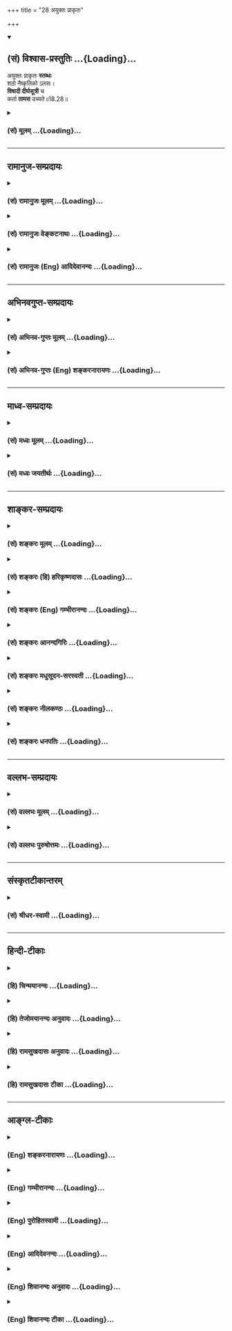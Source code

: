 +++
title = "28 अयुक्तः प्राकृतः"

+++
<div class="js_include" newlevelforh1="2" title="(सं) विश्वास-प्रस्तुतिः" unfilled url="/purANam_vaiShNavam/mahAbhAratam/06-bhIShma-parva/03-bhagavad-gItA-parva/saMskRtam/vishvAsa-prastutiH/18_moxa-saMnyAsa-yogaH/28_ayuktaH_prAkRtaH.md">
<details open><summary><h2>(सं) विश्वास-प्रस्तुतिः ...{Loading}...</h2></summary>

अयुक्तः प्राकृतः **स्तब्धः**  
शठो नैष्कृतिको ऽलसः।  
**विषादी दीर्घसूत्री** च  
कर्ता **तामस** उच्यते॥18.28॥
</details>
</div>
<div class="js_include collapsed" newlevelforh1="3" title="(सं) मूलम्" unfilled url="/purANam_vaiShNavam/mahAbhAratam/06-bhIShma-parva/03-bhagavad-gItA-parva/saMskRtam/mUlam/18_moxa-saMnyAsa-yogaH/28_ayuktaH_prAkRtaH.md">
<details><summary><h3>(सं) मूलम् ...{Loading}...</h3></summary>

अयुक्तः प्राकृतः स्तब्धः शठो नैष्कृतिकोऽलसः।  
विषादी दीर्घसूत्री च कर्ता तामस उच्यते।।18.28।।
</details>
</div>


_________________
## रामानुज-सम्प्रदायः
<div class="js_include collapsed" newlevelforh1="3" title="(सं) रामानुजः मूलम्" unfilled url="/purANam_vaiShNavam/mahAbhAratam/06-bhIShma-parva/03-bhagavad-gItA-parva/saMskRtam/rAmAnujaH/mUlam/18_moxa-saMnyAsa-yogaH/28_ayuktaH_prAkRtaH.md">
<details><summary><h3>(सं) रामानुजः मूलम् ...{Loading}...</h3></summary>

।।18.28।।**अयुक्तः** शास्त्रीयकर्मायोग्यः विकर्मस्थः; **प्राकृतः**
अनधिगतविद्यः; **स्तब्धः** अनारम्भशीलः; **शठः** अभिचारादिकर्मरुचिः;
**नैष्कृतिकः** वञ्चनपरः; **अलसः** आरब्धेषु अपि कर्मसु मन्दप्रवृत्तिः।
**विषादी** अतिमात्रावसादशीलः; **दीर्घसूत्री** अभिचारादिकर्म कुर्वन्
परेषु दीर्घकालवर्त्यनर्थपर्यालोचनशीलः; एवंभूतो यः **कर्ता** स
**तामसः। एवं कर्तव्यकर्मविषयज्ञाने कर्तव्ये च कर्मणि अनुष्ठातरि च गुणतः
त्रैविध्यम् उक्तम्; इदानीं सर्वतत्त्वसर्वपुरुषार्थनिश्चयरूपाया बुद्धेः
धृतेः च गुणतः त्रैविध्यम् आह --**

</details>
</div>
<div class="js_include collapsed" newlevelforh1="3" title="(सं) रामानुजः वेङ्कटनाथः" unfilled url="/purANam_vaiShNavam/mahAbhAratam/06-bhIShma-parva/03-bhagavad-gItA-parva/saMskRtam/rAmAnujaH/venkaTanAthaH/18_moxa-saMnyAsa-yogaH/28_ayuktaH_prAkRtaH.md">
<details><summary><h3>(सं) रामानुजः वेङ्कटनाथः ...{Loading}...</h3></summary>

  
  
।।18.28।। अवधानाभावादेःप्राकृतः इत्यादिना सिद्धेरयुक्तशब्देन अनर्हत्वं
विवक्षितमित्याहशास्त्रीयेति।
अशुचिशब्दनिर्दिष्टाद्राजसस्यायोग्यत्वादधिकमयोग्यत्वमिह
विवक्षितमित्याहविकर्मस्थ इति। एवं हि तस्यायोग्यतातिशयः यथा
शैवान्पाशुपतान् स्पृष्ट्वा लोकायतिकनास्तिकान्। विकर्मस्थान्
द्विजाञ्छूद्रान् सचेलो जलमाविशेत् इति
शास्त्राध्ययनतदर्थोपदेशादिजनितसात्त्विककर्मानुष्ठानानुगुणविशेषराहित्यं
प्राकृतशब्देन विवक्षितमित्याहअनधिगतविद्य इति। पूज्येष्वपि
त्वरितावश्यकर्तव्ययथोचितप्रणामाद्यारम्भविपरीतं स्तिमितस्वभावत्वमिह
स्तब्धशब्दार्थ इत्याहअनारम्भशील इति। गूढविप्रियकृत्त्वं शठत्वं तच्च
प्रकरणाच्छास्त्रोदिततामसकर्मद्वारेत्याह -- अभिचारादिकर्मरुचिरिति।
पुनरुक्तिपरिहाराय मायाप्रतारणादिलौकिककर्मद्वारा नैकृतिकत्वमाह -- वञ्चनपर
इति। श्वः कार्यमद्य कुर्वीत \[म.भा.12।321।73\] इति न्यायाच्छास्त्रीयेषु
त्वरितेन भवितव्यम् तद्वैपरीत्यमिहालस्यं; तत्रानारम्भस्य
स्तब्धशब्देनोक्तत्वात्आरब्धेष्विति विशेषितम्। विषादी इत्यत्र
धातोरेवावसादार्थत्वादुपसर्गेण तत्प्रकर्षः; प्रत्ययेन ताच्छील्यं च
विवक्षितमित्याहअतिमात्रावसादशील इति। अवसादश्च लक्षितो
वाक्यकारेणदेशकालवैगुण्याच्छोकवस्त्वाद्यनुस्मृतेश्च तज्जं
दैन्यमभास्वरत्वं मनसोऽवसादः इति। प्रारब्धकर्मणां
शीघ्रमसमापनरूपमन्दप्रवृत्तित्वादेरलसादिशब्देन निर्दिष्टत्वादवयवशक्तेः
शाठ्यादिसमभिव्याहारस्य चानुगुणदीर्घसूत्रत्वं विशिनष्टिअभिचारादिकर्म
कुर्वन्परेषु दीर्घकालवर्त्यनर्थपर्यालोचनशील इति। सूत्र सूत्रेण(वेष्टने)
\[धा.पा.10375\] इति धातुः; सूत्रणं चिन्तनं ताच्छील्यार्थप्रत्ययः
दीर्घसूत्रणाद्दीर्घसूत्री।
निरपराधशकुन्तादिग्रहणार्थदीर्घसूत्रकर्तृसमानतया
दीर्घसूत्रीत्यौपचारिकग्रहणं तु मन्दमिति भावः।  
  

</details>
</div>
<div class="js_include collapsed" newlevelforh1="3" title="(सं) रामानुजः (Eng) आदिदेवानन्दः" unfilled url="/purANam_vaiShNavam/mahAbhAratam/06-bhIShma-parva/03-bhagavad-gItA-parva/saMskRtam/rAmAnujaH/english/AdidevAnandaH/18_moxa-saMnyAsa-yogaH/28_ayuktaH_prAkRtaH.md">
<details><summary><h3>(सं) रामानुजः (Eng) आदिदेवानन्दः ...{Loading}...</h3></summary>

18.28 'Ayukta' is the doer who is unalified for acts enjoined by the Sastras; the meaning is that he is engaged in perverse acts; who is
'unrefined', means one uninstructed; who is 'stubborn', means one who is not disposed to act; who is 'depraved' means one who has the taste for black magic etc; who is dishonest is one who is treacherous; who is
'indolent' is one who is not inclined to carry out actions undertaken;
who is 'despondent' is one given to excessive despondency; and one who
is 'dilatory', is a person who, while engaged in black magic, etc., pays
malevolent attention to produce long-standing evil to others - such a
doer is declared to be Tamasika. Thus, has been told the threefold
division in terms of the Gunas of the knowledge about the work that
ought to be performed, and about the agent of work. Now, Sri Krsna
describe s the threefold division of Buddhi and Dhrti (fortitude) on the
basis of Gunas. These faculties give the determinate knowledge of all
realities in existence and of all ends of human life (Purusarthas).

</details>
</div>


_________________
## अभिनवगुप्त-सम्प्रदायः
<div class="js_include collapsed" newlevelforh1="3" title="(सं) अभिनव-गुप्तः मूलम्" unfilled url="/purANam_vaiShNavam/mahAbhAratam/06-bhIShma-parva/03-bhagavad-gItA-parva/saMskRtam/abhinava-guptaH/mUlam/18_moxa-saMnyAsa-yogaH/28_ayuktaH_prAkRtaH.md">
<details><summary><h3>(सं) अभिनव-गुप्तः मूलम् ...{Loading}...</h3></summary>

।।18.26 -- 18.28।। मुक्तसङ्ग इत्यादि तामस उच्यते इत्यन्तम्। अहं कर्ता इति
न वदन्; तच्छीलः; तद्धर्मा +++(N तद्धर्मः )+++ ; तत्साधुकारी वा यो न +++(S न यो
भवति ;N;K omit न )+++ भवति इति अनहंवादी इति। अनेन णिनिना
व्यवहारमात्रसंवृत्तिवशेन योगिनोऽपि अहं करोमि इति वचो न निषिद्धम्।
हर्षशोकान्वितः; सिद्ध्यसिद्ध्योः। निकृतिः नैर्घृण्यम्।

</details>
</div>
<div class="js_include collapsed" newlevelforh1="3" title="(सं) अभिनव-गुप्तः (Eng) शङ्करनारायणः" unfilled url="/purANam_vaiShNavam/mahAbhAratam/06-bhIShma-parva/03-bhagavad-gItA-parva/saMskRtam/abhinava-guptaH/english/shankaranArAyaNaH/18_moxa-saMnyAsa-yogaH/28_ayuktaH_prAkRtaH.md">
<details><summary><h3>(सं) अभिनव-गुप्तः (Eng) शङ्करनारायणः ...{Loading}...</h3></summary>

18.26-28 Muktasangah etc. upto Tamasa ucyate. He who does not make
speech of egoism : He who does not claim 'I am the agent' i.e., he who
is different from the one who claims so by natural inclination, or
claims as such with an intention that 'I should do so', or claims so in
an efficient manner. This nini (suffix employed in anahamvadi) does not
prohibit for a Yogin, the speech 'I do' under the influence of the cover
of the mundane life. Who is overpowered by joy and grief : i.e., at the
time of success and failure \[respectively\]. Wickedness : cruelty.

</details>
</div>


_________________
## माध्व-सम्प्रदायः
<div class="js_include collapsed" newlevelforh1="3" title="(सं) मध्वः मूलम्" unfilled url="/purANam_vaiShNavam/mahAbhAratam/06-bhIShma-parva/03-bhagavad-gItA-parva/saMskRtam/madhvaH/mUlam/18_moxa-saMnyAsa-yogaH/28_ayuktaH_prAkRtaH.md">
<details><summary><h3>(सं) मध्वः मूलम् ...{Loading}...</h3></summary>

।।18.28।। परकृतं दोषं दीर्घकालकृतमप्यनुचितं यः सूचयति स दीर्घसूत्री। परेण
यः कृतो दोषो दीर्घकालकृतोऽपि वा। यस्तस्य सूचको दोषाद्दीर्घसूत्री स
उच्यते इत्यभिधानात्।

</details>
</div>
<div class="js_include collapsed" newlevelforh1="3" title="(सं) मध्वः जयतीर्थः" unfilled url="/purANam_vaiShNavam/mahAbhAratam/06-bhIShma-parva/03-bhagavad-gItA-parva/saMskRtam/madhvaH/jayatIrthaH/18_moxa-saMnyAsa-yogaH/28_ayuktaH_prAkRtaH.md">
<details><summary><h3>(सं) मध्वः जयतीर्थः ...{Loading}...</h3></summary>

।।18.28।। दीर्घसूत्रित्वं कथं तामसत्वे हेतुः इत्यतः सप्रमाणकं व्याचष्टे
-- **परे**ति। दीर्घकालकृतं चिरातीतकालकृतम्। अनुचितं वचनायोग्यं;
परोपद्रवहेतुत्वात्। दोषान्मात्सर्यादेः।

</details>
</div>


_________________
## शाङ्कर-सम्प्रदायः
<div class="js_include collapsed" newlevelforh1="3" title="(सं) शङ्करः मूलम्" unfilled url="/purANam_vaiShNavam/mahAbhAratam/06-bhIShma-parva/03-bhagavad-gItA-parva/saMskRtam/shankaraH/mUlam/18_moxa-saMnyAsa-yogaH/28_ayuktaH_prAkRtaH.md">
<details><summary><h3>(सं) शङ्करः मूलम् ...{Loading}...</h3></summary>

।।18.28।। --,**अयुक्तः** न युक्तः असमाहितः; **प्राकृतः**
अत्यन्तासंस्कृतबुद्धिः बालसमः; **स्तब्धः** दण्डवत् न नमति कस्मैचित्;
**शठः** मायावी शक्तिगूहनकारी; **नैष्कृतिकः** परविभेदनपरः; **अलसः**
अप्रवृत्तिशीलः कर्तव्येष्वपि; **विषादी** विषादवान् सर्वदा अवसन्नस्वभावः;
**दीर्घसूत्री** च कर्तव्यानां दीर्घप्रसारणः; सर्वदा मन्दस्वभावः; यत्
अद्य श्वो वा कर्तव्यं तत् मासेनापि न करोति; यश्च एवंभूतः; सः **कर्ता
तामसः उच्यते**।।

</details>
</div>
<div class="js_include collapsed" newlevelforh1="3" title="(सं) शङ्करः (हि) हरिकृष्णदासः" unfilled url="/purANam_vaiShNavam/mahAbhAratam/06-bhIShma-parva/03-bhagavad-gItA-parva/saMskRtam/shankaraH/hindI/harikRShNadAsaH/18_moxa-saMnyAsa-yogaH/28_ayuktaH_prAkRtaH.md">
<details><summary><h3>(सं) शङ्करः (हि) हरिकृष्णदासः ...{Loading}...</h3></summary>

।।18.28।। जो कर्ता अयुक्त है -- जिसका चित्त समाहित नहीं है; जो बालकके
समान प्राकृत -- अत्यन्त संस्कारहीन बुद्धिवाला है; जो स्तब्ध है -- दण्डकी
भाँति किसीके सामने नहीं झुकता; जो शठ अर्थात् अपनी सामर्थ्यको गुप्त
रखनेवाला कपटी है; जो नैष्कृतिक -- दूसरोंकी वृत्तिका छेदन करनेमें तत्पर
और आलसी है -- जिसका कर्तव्यकार्यमें भी प्रवृत्त होनेका स्वभाव नहीं है;
जो विषादी -- सदा शोकयुक्त स्वभाववाला और दीर्घसूत्री है -- कर्तव्यमें
बहुत विलम्ब करनेवाला है अर्थात् आज या कल कर लेनेयोग्य कार्यको महीनेभरमें
भी समाप्त नहीं कर पाता; जो ऐसा कर्ता है वह तामस कहा जाता है।

</details>
</div>
<div class="js_include collapsed" newlevelforh1="3" title="(सं) शङ्करः (Eng) गम्भीरानन्दः" unfilled url="/purANam_vaiShNavam/mahAbhAratam/06-bhIShma-parva/03-bhagavad-gItA-parva/saMskRtam/shankaraH/english/gambhIrAnandaH/18_moxa-saMnyAsa-yogaH/28_ayuktaH_prAkRtaH.md">
<details><summary><h3>(सं) शङ्करः (Eng) गम्भीरानन्दः ...{Loading}...</h3></summary>

18.28 The agent who is ayuktah, unsteady; prakrtah, naive, of very
unrefined intelligence, like a child; stabdhah, unbending like a
staff-he does not bend down to anyone; sathah, deceitful, cunning,
hiding his own powers; naiskrtikah, wicked, given to destroying the
livelihood of others; alasah, lazy, not inclined even to his own duties;
visadi, morose, ever in a mood of dejection; and dirghasutri,
procrastinating, postponing duties for long, \[Ast. adds here, 'sarvada
mandasvabhavah, always slow by nature'.-Tr.\] not accomplishing even in
a month what is to be done today or tomorrow;-one who is such, he
ucyate, is said to be; tamasah, possessed of tamas.

</details>
</div>
<div class="js_include collapsed" newlevelforh1="3" title="(सं) शङ्करः आनन्दगिरिः" unfilled url="/purANam_vaiShNavam/mahAbhAratam/06-bhIShma-parva/03-bhagavad-gItA-parva/saMskRtam/shankaraH/AnandagiriH/18_moxa-saMnyAsa-yogaH/28_ayuktaH_prAkRtaH.md">
<details><summary><h3>(सं) शङ्करः आनन्दगिरिः ...{Loading}...</h3></summary>

।।18.28।। दीर्घं सूत्रयितुं शीलमस्येति व्युत्पत्तिं गृहीत्वा
विवक्षितमर्थमाह -- **कर्तव्यानामिति।** एवं क्रियमाणे सत्यनिष्टमिदं
कथंचिदापद्येत यदा पुनरेवं क्रियते तदा त्वनिष्टमेव संभावनोपनीतमिति
चिन्तापरंपरायां मन्थरप्रवृत्तिरित्यर्थः। तदेव स्पष्टयति -- **यदद्येति।**

</details>
</div>
<div class="js_include collapsed" newlevelforh1="3" title="(सं) शङ्करः मधुसूदन-सरस्वती" unfilled url="/purANam_vaiShNavam/mahAbhAratam/06-bhIShma-parva/03-bhagavad-gItA-parva/saMskRtam/shankaraH/madhusUdana-sarasvatI/18_moxa-saMnyAsa-yogaH/28_ayuktaH_prAkRtaH.md">
<details><summary><h3>(सं) शङ्करः मधुसूदन-सरस्वती ...{Loading}...</h3></summary>

।।18.28।। अयुक्त इति। अयुक्तः सर्वदा विषयापहृतचित्तत्वेन
कर्तव्येष्वनवहितः; प्राकृतः शास्त्रासंस्कृतबुद्धिर्बालसमः; स्तब्धो
गुरुदेवतादिष्वप्यनम्रः; शठः परवञ्चनार्थमन्यथाजानन्नप्यन्यथावादी;
नैकृतिकः स्वस्मिन्नुपकारित्वभ्रममुत्पाद्य परवृत्तिच्छेदनेन स्वार्थपरः;
अलसोऽवश्यकर्तव्येष्वप्यप्रवृत्तिशीलः; विषादी
सततमसंतुष्टस्वभावत्वेनानुशोचनशीलः; दीर्घसूत्री
निरन्तरशङ्कासहस्रकवलितान्तःकरणत्वेनातिमन्थरप्रवृत्तिर्यदद्यकर्तव्यं
तन्मासेनापि करोति नवेत्येवंशीलश्च; कर्ता तामस उच्यते।

</details>
</div>
<div class="js_include collapsed" newlevelforh1="3" title="(सं) शङ्करः नीलकण्ठः" unfilled url="/purANam_vaiShNavam/mahAbhAratam/06-bhIShma-parva/03-bhagavad-gItA-parva/saMskRtam/shankaraH/nIlakaNThaH/18_moxa-saMnyAsa-yogaH/28_ayuktaH_prAkRtaH.md">
<details><summary><h3>(सं) शङ्करः नीलकण्ठः ...{Loading}...</h3></summary>

।।18.28।। अयुक्तोऽनवहितः। प्राकृतोऽत्यन्तमसंस्कृतबुद्धिर्बालसमः। स्तब्धो
दण्डवन्न नमति कस्मैचित्। शठः शक्तिगूहनकारी। नैष्कृतिको वञ्चकः परावमानी
वा। अलसः अप्रवृत्तिशीलः कर्तव्येष्वपि। विषादी सर्वदा अवसन्नस्वभावः।
दीर्घसूत्री चिरकारी। एकाहसाध्यं कार्यं मासेनापि न करोतीत्यर्थः। य
एवंभूतः स कर्ता तामस उच्यते।

</details>
</div>
<div class="js_include collapsed" newlevelforh1="3" title="(सं) शङ्करः धनपतिः" unfilled url="/purANam_vaiShNavam/mahAbhAratam/06-bhIShma-parva/03-bhagavad-gItA-parva/saMskRtam/shankaraH/dhanapatiH/18_moxa-saMnyAsa-yogaH/28_ayuktaH_prAkRtaH.md">
<details><summary><h3>(सं) शङ्करः धनपतिः ...{Loading}...</h3></summary>

।।18.28।। एवं राजसं कर्तारमुदाहृत्य तामसं तमाह -- अयुक्तो विषयेषु
विक्षिप्तचित्तत्वादसमाहितः; प्राकृतोऽत्यन्तासंस्कृतबुद्धिर्बालिशः;
स्तब्धः कस्मैचिद्दण्डवन्न नमति सर्वदाऽनम्रो मन्दस्वभावः; शठः
शक्तिगूहनकारी मायावी; नैकृतिकः परवृत्तिच्छेदनपरः; अलसः
कर्तव्येष्वप्रवृत्तिशीलः; विषादी सर्वदा खिन्नस्वभावः; दीर्धं सूत्रायुतुं
शीलमस्येति दीर्घसूत्री कर्तव्यानां दीर्घप्रसारणस्वभावः एवं क्रियमाणे
सत्यनिष्टमिदं कथंचिदापद्येत; यदा पुनरेवं क्रियते तदात्वनिष्टमेव
संभावानोपनीतमित्येवं शङ्कासहस्त्रव्याप्तचित्तत्वेनातिमन्थरप्रवृत्तिशीलः
यदद्य श्वो वा कर्तव्यं तन्मासेनापि न करोति एवंविधो यः कर्ता स तामस
उच्यते।

</details>
</div>


_________________
## वल्लभ-सम्प्रदायः
<div class="js_include collapsed" newlevelforh1="3" title="(सं) वल्लभः मूलम्" unfilled url="/purANam_vaiShNavam/mahAbhAratam/06-bhIShma-parva/03-bhagavad-gItA-parva/saMskRtam/vallabhaH/mUlam/18_moxa-saMnyAsa-yogaH/28_ayuktaH_prAkRtaH.md">
<details><summary><h3>(सं) वल्लभः मूलम् ...{Loading}...</h3></summary>

।।18.28।। अयुक्त इति। शास्त्रीयकर्माधिकारी सन् योऽयुक्तः विकर्मस्थः
अनधिगतविद्यः स्तब्धः आरम्भशिथिलः शठः अभिचारादिकर्मरुचिः वञ्चकः
कर्मस्वलसो दुःखी दीर्घं सूत्रं कर्त्तव्यता यस्य तथा तामस उच्यते।

</details>
</div>
<div class="js_include collapsed" newlevelforh1="3" title="(सं) वल्लभः पुरुषोत्तमः" unfilled url="/purANam_vaiShNavam/mahAbhAratam/06-bhIShma-parva/03-bhagavad-gItA-parva/saMskRtam/vallabhaH/puruShottamaH/18_moxa-saMnyAsa-yogaH/28_ayuktaH_prAkRtaH.md">
<details><summary><h3>(सं) वल्लभः पुरुषोत्तमः ...{Loading}...</h3></summary>

  
  
।।18.28।। तामसमाहअयुक्त इति। अयुक्तः पूर्वापरानुसन्धानरहितः; प्राकृतः
प्रकृतिजन्यसद्भावरहितः; स्तब्धः अनम्रः; शठो धूर्तः; नैकृतिकः सर्वावमानी
कृतावमानी वा; अलसः अनुद्यमी; विषादी अकार्यशोचनस्वभावः; दीर्घसूत्री
क्षणसाध्यकार्यस्य माससम्पादनशील एतादृशः कर्त्ता तामस उच्यते।  
  

</details>
</div>


_________________
## संस्कृतटीकान्तरम्
<div class="js_include collapsed" newlevelforh1="3" title="(सं) श्रीधर-स्वामी" unfilled url="/purANam_vaiShNavam/mahAbhAratam/06-bhIShma-parva/03-bhagavad-gItA-parva/saMskRtam/shrIdhara-svAmI/18_moxa-saMnyAsa-yogaH/28_ayuktaH_prAkRtaH.md">
<details><summary><h3>(सं) श्रीधर-स्वामी ...{Loading}...</h3></summary>

।।18.28।। तामसं कर्तारमाह **-- अयुक्त इति।** अयुक्तोऽनवहितः; प्राकृतो
विवेकशून्यः; स्तब्धोऽनम्रः; शठः शक्तिगूहनकारी; नैष्कृतिकः परावमानी;
अलसोऽनुद्यमशीलः; विषादी शोकशीलः; यदद्य वा श्वो या कार्यं तन्मासेनापि न
संपादयति यः स दीर्घसूत्री; एवंभूतः कर्ता तामस उच्यते। कर्तृत्रैविध्येनैव
ज्ञातुरपि त्रैविध्यमुक्तं भवति। कर्मत्रैविध्येन च ज्ञेयस्यापि
त्रैविध्यमुक्तं वेदितव्यम्। बुद्धेस्त्रैविध्येन करणस्यापि
त्रैविध्यमुक्तं भविष्यति।

</details>
</div>


_________________
## हिन्दी-टीकाः
<div class="js_include collapsed" newlevelforh1="3" title="(हि) चिन्मयानन्दः" unfilled url="/purANam_vaiShNavam/mahAbhAratam/06-bhIShma-parva/03-bhagavad-gItA-parva/hindI/chinmayAnandaH/18_moxa-saMnyAsa-yogaH/28_ayuktaH_prAkRtaH.md">
<details><summary><h3>(हि) चिन्मयानन्दः ...{Loading}...</h3></summary>

।।18.28।। यहाँ तामस ज्ञान से प्रेरित होकर तामस कर्म करने वाले तामस कर्ता
का विस्तृत वर्णन किया गया है। अयुक्त जिसका मन; बुद्धि के साथ युक्त न हो
वह व्यक्ति अयुक्त कहलाता है। बुद्धि के मार्गदर्शन की उपेक्षा करके तामसिक
कर्ता अपनी मनमानी ही करता है; बुद्धिमानी नहीं प्राकृत अत्यन्त असभ्य और
असंस्कृत बुद्धि का पुरुष प्राकृत कहा जाता है। सुसंस्कृत पुरुष वह है; जो
अपने मन की निम्नस्तरीय प्रवृत्तियों को अपने वश में रखता है। किन्तु तामसी
पुरुष अयुक्त होने के कारण प्राकृत स्वभाव का होता है। उसे अपने ऊपर किसी
भी प्रकार का संयम नहीं होता। बुद्धि का दर्पण दर्शाने पर भी वह स्वीकार
नहीं करता कि दर्पण में प्रतिबिम्बित असभ्यता आदि अवगुण उसके अपने ही
हैं। स्तब्ध एक दण्ड के समान वह कभी किसी के आगे नम्रभाव से नतमस्तक नहीं
होता। वह ऐसा हठी और दुराग्रही होता है कि किसी के सदुपदेश का वह श्रवण भी
नहीं करना चाहता; पालन करना तो दूर की बात है। किसी का भी उपदेश उसे सहन
नहीं होता है। शठ अर्थात् मायावी। तामस कर्ता पर कभी विश्वास नहीं किया जा
सकता; क्यों कि वह अपने वास्तविक उद्देश्यों को गुप्त रखकर लोगों की वंचना
करने के लिए अन्य प्रकार के कार्य करता है। प्रवंचना के ऐसे कार्यों से
समाज के लोगों को दुख और कष्ट भोगने पड़ते हैं। नैष्कृतिक श्री शंकराचार्य
इसका अर्थ बताते हुए कहते हैं; तामसिक कर्ता परवृत्तिच्छेदनपर अर्थात्
दूसरे की आजीविका का नाश करने वाला होता है। अन्य लोगों के साथ लड़ाई झगड़ा
करने पर सदैव उतारू रहता है और शत्रुता और बदले की भावना रखता है। अलस तामस
कर्ता सहज ही किसी कार्य में प्रवृत्त नहीं होता; कर्तव्य कर्म में भी
नहीं। बिना परिश्रम के फलोपभोग की उसकी कामना रहती है। ऐसा आलसी पुरुष
विचार करने में भी असमर्थ होता है। लंका के तीन बन्धु विभीषण; रावण और
कुम्भकर्ण क्रमश सात्त्विक; राजसिक और तामसिक कर्ताओं के प्रतीक हैं। विषादी
सदा उदास रहता है। किसी भी वस्तु या व्यक्ति से वह सन्तुष्ट नहीं रहता।
जीवन की चुनौतियों का सामना करने की न उसमें क्षमता होती हैं और न दृढ़ता।
इसलिए; वह किसी ऐसे सुरक्षित स्थान पर निवास करना चाहता है; जहाँ जगत् की
समस्याएं न हों और वह निर्विघ्न रूप से विषयोपभोग,कर सके। दीर्घसूत्री वह
पुरुष जो तत्काल करने योग्य कर्म को कल करेंगे ऐसा कहतेकहते एक मास के
पश्चात् भी नहीं करता है; दीर्घसूत्री कहलाता है। वह शीघ्र निर्णय नहीं ले
सकता और यदि ले भी लेता है; तो उसे कार्यान्वित कर नहीं पाता। इस प्रकार;
तीन श्लोकों में भगवान् श्रीकृष्ण ने त्रिविध कर्ताओं के आन्तरिक स्वभाव का
अत्यन्त सुन्दर चित्रण किया है। यह सदैव ध्यान रहे कि उपर्युक्त चित्रण
परपरीक्षण के लिए न होकर आत्मनिरीक्षण एवं आत्मसुधार के लिए है। भगवान् आगे
कहते हैं

</details>
</div>
<div class="js_include collapsed" newlevelforh1="3" title="(हि) तेजोमयानन्दः अनुवादः" unfilled url="/purANam_vaiShNavam/mahAbhAratam/06-bhIShma-parva/03-bhagavad-gItA-parva/hindI/tejomayAnandaH/anuvAdaH/18_moxa-saMnyAsa-yogaH/28_ayuktaH_prAkRtaH.md">
<details><summary><h3>(हि) तेजोमयानन्दः अनुवादः ...{Loading}...</h3></summary>

।।18.28।। अयुक्त, प्राकृत, स्तब्ध, शठ, नैष्कृतिक, आलसी, विषादी और
दीर्घसूत्री कर्ता तामस कहा जाता है।।

</details>
</div>
<div class="js_include collapsed" newlevelforh1="3" title="(हि) रामसुखदासः अनुवादः" unfilled url="/purANam_vaiShNavam/mahAbhAratam/06-bhIShma-parva/03-bhagavad-gItA-parva/hindI/rAmasukhadAsaH/anuvAdaH/18_moxa-saMnyAsa-yogaH/28_ayuktaH_prAkRtaH.md">
<details><summary><h3>(हि) रामसुखदासः अनुवादः ...{Loading}...</h3></summary>

।।18.28।। जो कर्ता असावधान, अशिक्षित, ऐंठ-अकड़वाला, जिद्दी, उपकारीका
अपकार करनेवाला, आलसी, विषादी और दीर्घसूत्री है, वह तामस कहा जाता है।

</details>
</div>
<div class="js_include collapsed" newlevelforh1="3" title="(हि) रामसुखदासः टीका" unfilled url="/purANam_vaiShNavam/mahAbhAratam/06-bhIShma-parva/03-bhagavad-gItA-parva/hindI/rAmasukhadAsaH/TIkA/18_moxa-saMnyAsa-yogaH/28_ayuktaH_prAkRtaH.md">
<details><summary><h3>(हि) रामसुखदासः टीका ...{Loading}...</h3></summary>

।।18.28।।***व्याख्या --***  **अयुक्तः --** तमोगुण मनुष्यको मूढ़ बना
देता है (गीता 14। 8)। इस कारण किस समयमें कौनसा काम करना चाहिये किस तरह
करनेसे हमें लाभ है और किस तरह करनेसे हमें हानि है -- इस विषयमें तामस
मनुष्य सावधान नहीं रहता अर्थात् वह कर्तव्य और अकर्तव्यके विषयमें सोचता
ही,नहीं। इसलिये वह अयुक्त अर्थात् असावधान कहलाता है।**प्राकृतः --**
जिसने शास्त्र; सत्सङ्ग; अच्छी शिक्षा; उपदेश आदिसे न तो अपने जीवनको ठीक
बनाया है और न अपने जीवनपर कुछ विचार ही किया है; माँबापसे जैसा पैदा हुआ
है; वैसाकावैसा ही कोरा अर्थात् कर्तव्यअकर्तव्यकी शिक्षासे रहित रहा है;
ऐसा मनुष्य प्राकृत अर्थात् अशिक्षित कहलाता है।**स्तब्धः --** तमोगुणकी
प्रधानताके कारण उसके मन; वाणी और शरीरमें अकड़ रहती है। इसलिये वह अपने
वर्णआश्रममें बड़ेबूढ़े माता; पिता; गुरु; आचार्य आदिके सामने कभी झुकता
नहीं। वह मन; वाणी और शरीरसे कभी सरलता और नम्रताका व्यवहार नहीं करता;
प्रत्युत कठोर व्यवहार करता है। ऐसा मनुष्य स्तब्ध अर्थात् ऐंठअकड़वाला
कहलाता है।  
  
**शठः --** तामस मनुष्य अपनी एक जिद होनेके कारण दूसरोंकी दी हुई अच्छी
शिक्षाको; अच्छे विचारोंको नहीं मानता। उसको तो मूढ़ताके कारण अपने ही
विचार अच्छे लगते हैं। इसलिये वह शठ अर्थात् जिद्दी कहलाता है **(टिप्पणी
प₀ 909)**।**अनैष्कृतिकः --** जिनसे कुछ उपकार पाया है; उनका प्रत्युपकार
करनेका जिसका स्वभाव होता है; वह नैष्कृतिक कहलाता है। परन्तु तामस मनुष्य
दूसरोंसे उपकार पा करके भी उनका उपकार नहीं करता; प्रत्युत उनका अपकार करता
है; इसलिये वह अनैष्कृतिक कहलाता है।**अलसः --** अपने वर्णआश्रमके अनुसार
आवश्यक कर्तव्यकर्म प्राप्त हो जानेपर भी तामस मनुष्यको मूढ़ताके कारण वह
कर्म करना अच्छा नहीं लगता; प्रत्युत सांसारिक निरर्थक बातोंको पड़ेपड़े
सोचते रहना अथवा नींदमें पड़े रहना अच्छा लगता है। इसलिये उसे आलसी कहा गया
है।**विषादी --** यद्यपि तामस मनुष्यमें यह विचार होता ही नहीं कि क्या
कर्तव्य होता है और क्या अकर्तव्य होता है तथा निद्रा; आलस्य; प्रमाद
आदिमें मेरी शक्तिका; मेरे जीवनके अमूल्य समयका कितना दुरुपयोग हो रहा है;
तथापि अच्छे मार्गसे और कर्तव्यसे च्युत होनेसे उसके भीतर स्वाभाविक ही एक
विषाद (दुःख; अशान्ति) होता रहता है। इसलिये उसे विषादी कहा गया
है।**दीर्घसूत्री --** अमुक काम किस तरीकेसे बढ़िया और जल्दी हो सकता है --
इस बातको वह सोचता ही नहीं। इसलिये वह किसी काममें अविवेकपूर्वक लग भी जाता
है तो थोड़े समयमें होनेवाले काममें भी बहुत ज्यादा समय लगा देता है और
उससे काम भी सुचारुरूपसे नहीं होता। ऐसा मनुष्य दीर्घसूत्री कहलाता
है।**कर्ता तामस उच्यते --** उपर्युक्त आठ लक्षणोंवाला कर्ता तामस कहलाता
है।  
  
**विशेष बात**  
  
छब्बीसवें; सत्ताईसवें और अट्ठाईसवें श्लोकमें जितनी बातें आयीं हैं; वे सब
कर्ताको लेकर ही कही गयी हैं। कर्ताके जैसे लक्षण होते हैं; उन्हींके
अनुसार कर्म होते हैं। कर्ता जिन गुणोंको स्वीकार करता है; उन गुणोंके
अनुसार ही कर्मोंका रूप होता है। कर्ता जिस साधनको करता है; वह साधन
कर्ताका रूप हो जाता है। कर्ताके आगे जो करण होते हैं; वे भी कर्ताके
अनुरूप होते हैं। तात्पर्य यह है कि जैसा कर्ता होता है; वैसे ही कर्म; करण
आदि होते हैं। कर्ता सात्त्विक; राजस अथवा तामस होगा तो कर्म आदि भी
सात्त्विक; राजस अथवा तामस होंगे।  
  
सात्त्विक कर्ता अपने कर्म; बुद्धि आदिको सात्त्विक बनाकर सात्त्विक सुखका
अनुभव करते हुए असङ्गतापूर्वक परमात्मतत्त्वसे अभिन्न हो जाता है --
**दुःखान्तं च निगच्छति** (गीता 18। 36)। कारण कि सात्त्विक कर्ताका ध्येय
परमात्मा होता है। इसलिये वह कर्तृत्वभोक्तृत्वसे रहित होकर चिन्मय
तत्त्वसे अभिन्न हो जाता है क्योंकि वह तात्त्विक स्वरूपसे अभिन्न ही था।
परन्तु राजसतामस कर्ता राजसतामस कर्म; बुद्धि आदिके साथ तन्मय होकर
राजसतामस सुखमें लिप्त होता है। इसलिये वह परमात्मतत्त्वसे अभिन्न नहीं हो
सकता। कारण कि राजसतामस कर्ताका उद्देश्य परमात्मा नहीं होता और उसमें
जडताका बन्धन भी अधिक होता है।  
  
अब यहाँ शङ्का हो सकती है कि कर्ताका सात्त्विक होना तो ठीक है; पर कर्म
सात्त्विक कैसे होते हैं इसका समाधान यह है कि जिस कर्मके साथ कर्ताका राग
नहीं है; कर्तृत्वाभिमान नहीं है; लेप (फलेच्छा) नहीं है; वह कर्म
सात्त्विक हो जाता है। ऐसे सात्त्विक कर्मसे अपना और दुनियाका बड़ा भला
होता है। उस सात्त्विक कर्मका जिनजिन वस्तु; व्यक्ति; पदार्थ; वायुमण्डल
आदिके साथ सम्बन्ध होता है; उन सबमें निर्मलता आ जाती है क्योंकि निर्मलता
सत्त्वगुणका स्वभाव है -- **तत्र सत्त्वं निर्मलत्वात्** (गीता 14। 6)।  
  
दूसरी बात; पतञ्जलि महाराजने रजोगुणको क्रियात्मक ही माना है --
**प्रकाशक्रियास्थितिशीलं भूतेन्द्रियात्मकं भोगापवर्गार्थं दृश्यम्।**
(योगदर्शन 2। 18)। परन्तु गीता रजोगुणको क्रियात्मक मानते हुए भी
मुख्यरूपसे रागात्मक ही मानती है -- **रजो रागात्मकं विद्धि** (14। 7)।
वास्तवमें देखा जाय तो राग ही बाँधनेवाला है; क्रिया नहीं।  
  
गीतामें कर्म तीन प्रकारके बताये गये हैं -- सात्त्विक; राजस और तामस (18।
23 -- 25)। कर्म करनेवालेका भाव सात्त्विक होगा तो वे कर्म सात्त्विक हो
जायँगे; भाव राजस होगा तो वे कर्म राजस हो जायँगे और भाव तामस होगा तो वे
कर्म तामस हो जायँगे। इसलिये भगवान्ने केवल क्रियाको रजोगुणी नहीं माना
है।  
  
***सम्बन्ध --***  सभी कर्म विचारपूर्वक किये जाते हैं। उन कर्मोंके
विचारमें बुद्धि और धृति -- इन कर्मसंग्राहक करणोंकी प्रधानता होनेसे अब
आगे उनके भेद बताते हैं।  
  

</details>
</div>


_________________
## आङ्ग्ल-टीकाः
<div class="js_include collapsed" newlevelforh1="3" title="(Eng) शङ्करनारायणः" unfilled url="/purANam_vaiShNavam/mahAbhAratam/06-bhIShma-parva/03-bhagavad-gItA-parva/english/shankaranArAyaNaH/18_moxa-saMnyAsa-yogaH/28_ayuktaH_prAkRtaH.md">
<details><summary><h3>(Eng) शङ्करनारायणः ...{Loading}...</h3></summary>

18.28. The agent, who does not exert, is vulgar, obstinate and deceitful; who is a man of wickedness and is lazy, sorrowful, and procrastinating - that agent is said to be of the Tamas (Strand).

</details>
</div>
<div class="js_include collapsed" newlevelforh1="3" title="(Eng) गम्भीरानन्दः" unfilled url="/purANam_vaiShNavam/mahAbhAratam/06-bhIShma-parva/03-bhagavad-gItA-parva/english/gambhIrAnandaH/18_moxa-saMnyAsa-yogaH/28_ayuktaH_prAkRtaH.md">
<details><summary><h3>(Eng) गम्भीरानन्दः ...{Loading}...</h3></summary>

18.28 The agent who is unsteady, naive, unbending, deceitful, wicked,
\[A variant reading is naikrtikah.-Tr.\] lazy, morose and procrastinating is said to be possessed of tamas.

</details>
</div>
<div class="js_include collapsed" newlevelforh1="3" title="(Eng) पुरोहितस्वामी" unfilled url="/purANam_vaiShNavam/mahAbhAratam/06-bhIShma-parva/03-bhagavad-gItA-parva/english/purohitasvAmI/18_moxa-saMnyAsa-yogaH/28_ayuktaH_prAkRtaH.md">
<details><summary><h3>(Eng) पुरोहितस्वामी ...{Loading}...</h3></summary>

18.28 While he whose purpose is infirm, who is low-minded, stubborn,
dishonest, malicious, indolent, despondent, procrastinating - he may be assumed to be in Darkness.

</details>
</div>
<div class="js_include collapsed" newlevelforh1="3" title="(Eng) आदिदेवनन्दः" unfilled url="/purANam_vaiShNavam/mahAbhAratam/06-bhIShma-parva/03-bhagavad-gItA-parva/english/AdidevanandaH/18_moxa-saMnyAsa-yogaH/28_ayuktaH_prAkRtaH.md">
<details><summary><h3>(Eng) आदिदेवनन्दः ...{Loading}...</h3></summary>

18.28 That doer is said to be Tamasika who is unalified, unrefined,
stubborn, depraved, dishonest, indolent, despondent and dilatory.

</details>
</div>
<div class="js_include collapsed" newlevelforh1="3" title="(Eng) शिवानन्दः अनुवादः" unfilled url="/purANam_vaiShNavam/mahAbhAratam/06-bhIShma-parva/03-bhagavad-gItA-parva/english/shivAnandaH/anuvAdaH/18_moxa-saMnyAsa-yogaH/28_ayuktaH_prAkRtaH.md">
<details><summary><h3>(Eng) शिवानन्दः अनुवादः ...{Loading}...</h3></summary>

18.28 Unsteady, vulgar, unbending, cheating, malicious, lazy, desponding and procrastinating such an agent is called Tamasic.

</details>
</div>
<div class="js_include collapsed" newlevelforh1="3" title="(Eng) शिवानन्दः टीका" unfilled url="/purANam_vaiShNavam/mahAbhAratam/06-bhIShma-parva/03-bhagavad-gItA-parva/english/shivAnandaH/TIkA/18_moxa-saMnyAsa-yogaH/28_ayuktaH_prAkRtaH.md">
<details><summary><h3>(Eng) शिवानन्दः टीका ...{Loading}...</h3></summary>

18.28 अयुक्तः unsteady; प्राकृतः vulgar; स्तब्धः unbending; शठः
cheating; नैष्कृतिकः malicious; अलसः lazy; विषादी desponding;
दीर्घसूत्री procrastinating; च and; कर्ता agent; तामसः Tamasic (dark);
उच्यते is said.Commentary Owing to his vulgar nature he is not able to discriminate between proper and improper actions. His heart is filled with vanity. He will never prostrate himself before the deity or a sage.
He is very stiff and unbending in his demeanour. He is the very embodiment of deceit; the abode of the passion for gambling and all such vices. He is ever ready to do evil actions. When an opportunity for his doing good occurs; he is utterly slothful and inactive; but he is very alert in doing evil.Prakritah Vulgar Quite uncultured in intellect one who is childish.Stabdhah Unbending (like a stick); not bowing down to anybody.Shathah Cheating concealing his real nature.Naishkritikah Creating arrels and disputes among the people.Alasah Lazy Not doing even that which ought to be done.Dirghasutri Postponing duties too long always slothful not performing even in a month what ought to be done today or tomorrow.

</details>
</div>
